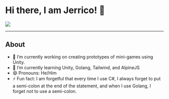 # Hi there, I am Jerrico! 👋

<img src="https://github-readme-stats.vercel.app/api?username=jerricodelacruz&count_private=true&theme=city_lights&show_icons=true" />

---

## About
- 🔭 I’m currently working on creating prototypes of mini-games using Unity.
- 🌱 I’m currently learning Unity,  Golang, Tailwind, and AlpineJS
- 😄 Pronouns: He/Him
- ⚡ Fun fact: I am forgetful that every time I use C#, I always forget to put a semi-colon at the end of the statement, and when I use Golang, I forget not to use a semi-colon.
